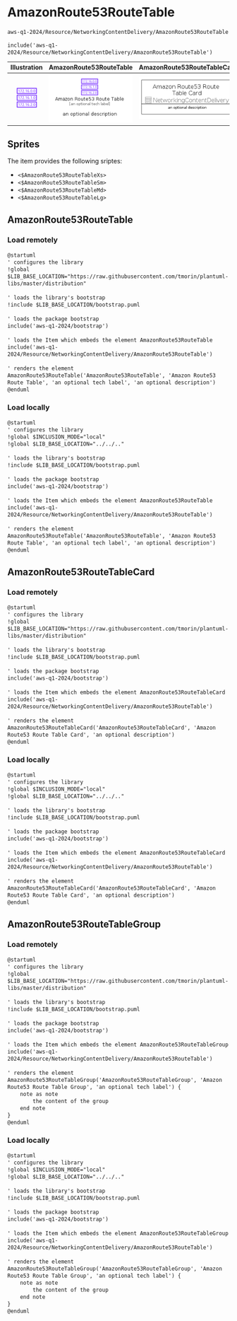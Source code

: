 # AmazonRoute53RouteTable


```text
aws-q1-2024/Resource/NetworkingContentDelivery/AmazonRoute53RouteTable
```

```text
include('aws-q1-2024/Resource/NetworkingContentDelivery/AmazonRoute53RouteTable')
```



| Illustration | AmazonRoute53RouteTable | AmazonRoute53RouteTableCard | AmazonRoute53RouteTableGroup |
| :---: | :---: | :---: | :---: |
| ![illustration for Illustration](../../../aws-q1-2024/Resource/NetworkingContentDelivery/AmazonRoute53RouteTable.png) | ![illustration for AmazonRoute53RouteTable](../../../aws-q1-2024/Resource/NetworkingContentDelivery/AmazonRoute53RouteTable.Local.png) | ![illustration for AmazonRoute53RouteTableCard](../../../aws-q1-2024/Resource/NetworkingContentDelivery/AmazonRoute53RouteTableCard.Local.png) | ![illustration for AmazonRoute53RouteTableGroup](../../../aws-q1-2024/Resource/NetworkingContentDelivery/AmazonRoute53RouteTableGroup.Local.png) |



## Sprites
The item provides the following sriptes:

- `<$AmazonRoute53RouteTableXs>`
- `<$AmazonRoute53RouteTableSm>`
- `<$AmazonRoute53RouteTableMd>`
- `<$AmazonRoute53RouteTableLg>`





## AmazonRoute53RouteTable

### Load remotely
```plantuml
@startuml
' configures the library
!global $LIB_BASE_LOCATION="https://raw.githubusercontent.com/tmorin/plantuml-libs/master/distribution"

' loads the library's bootstrap
!include $LIB_BASE_LOCATION/bootstrap.puml

' loads the package bootstrap
include('aws-q1-2024/bootstrap')

' loads the Item which embeds the element AmazonRoute53RouteTable
include('aws-q1-2024/Resource/NetworkingContentDelivery/AmazonRoute53RouteTable')

' renders the element
AmazonRoute53RouteTable('AmazonRoute53RouteTable', 'Amazon Route53 Route Table', 'an optional tech label', 'an optional description')
@enduml
```

### Load locally
```plantuml
@startuml
' configures the library
!global $INCLUSION_MODE="local"
!global $LIB_BASE_LOCATION="../../.."

' loads the library's bootstrap
!include $LIB_BASE_LOCATION/bootstrap.puml

' loads the package bootstrap
include('aws-q1-2024/bootstrap')

' loads the Item which embeds the element AmazonRoute53RouteTable
include('aws-q1-2024/Resource/NetworkingContentDelivery/AmazonRoute53RouteTable')

' renders the element
AmazonRoute53RouteTable('AmazonRoute53RouteTable', 'Amazon Route53 Route Table', 'an optional tech label', 'an optional description')
@enduml
```

## AmazonRoute53RouteTableCard

### Load remotely
```plantuml
@startuml
' configures the library
!global $LIB_BASE_LOCATION="https://raw.githubusercontent.com/tmorin/plantuml-libs/master/distribution"

' loads the library's bootstrap
!include $LIB_BASE_LOCATION/bootstrap.puml

' loads the package bootstrap
include('aws-q1-2024/bootstrap')

' loads the Item which embeds the element AmazonRoute53RouteTableCard
include('aws-q1-2024/Resource/NetworkingContentDelivery/AmazonRoute53RouteTable')

' renders the element
AmazonRoute53RouteTableCard('AmazonRoute53RouteTableCard', 'Amazon Route53 Route Table Card', 'an optional description')
@enduml
```

### Load locally
```plantuml
@startuml
' configures the library
!global $INCLUSION_MODE="local"
!global $LIB_BASE_LOCATION="../../.."

' loads the library's bootstrap
!include $LIB_BASE_LOCATION/bootstrap.puml

' loads the package bootstrap
include('aws-q1-2024/bootstrap')

' loads the Item which embeds the element AmazonRoute53RouteTableCard
include('aws-q1-2024/Resource/NetworkingContentDelivery/AmazonRoute53RouteTable')

' renders the element
AmazonRoute53RouteTableCard('AmazonRoute53RouteTableCard', 'Amazon Route53 Route Table Card', 'an optional description')
@enduml
```

## AmazonRoute53RouteTableGroup

### Load remotely
```plantuml
@startuml
' configures the library
!global $LIB_BASE_LOCATION="https://raw.githubusercontent.com/tmorin/plantuml-libs/master/distribution"

' loads the library's bootstrap
!include $LIB_BASE_LOCATION/bootstrap.puml

' loads the package bootstrap
include('aws-q1-2024/bootstrap')

' loads the Item which embeds the element AmazonRoute53RouteTableGroup
include('aws-q1-2024/Resource/NetworkingContentDelivery/AmazonRoute53RouteTable')

' renders the element
AmazonRoute53RouteTableGroup('AmazonRoute53RouteTableGroup', 'Amazon Route53 Route Table Group', 'an optional tech label') {
    note as note
        the content of the group
    end note
}
@enduml
```

### Load locally
```plantuml
@startuml
' configures the library
!global $INCLUSION_MODE="local"
!global $LIB_BASE_LOCATION="../../.."

' loads the library's bootstrap
!include $LIB_BASE_LOCATION/bootstrap.puml

' loads the package bootstrap
include('aws-q1-2024/bootstrap')

' loads the Item which embeds the element AmazonRoute53RouteTableGroup
include('aws-q1-2024/Resource/NetworkingContentDelivery/AmazonRoute53RouteTable')

' renders the element
AmazonRoute53RouteTableGroup('AmazonRoute53RouteTableGroup', 'Amazon Route53 Route Table Group', 'an optional tech label') {
    note as note
        the content of the group
    end note
}
@enduml
```

